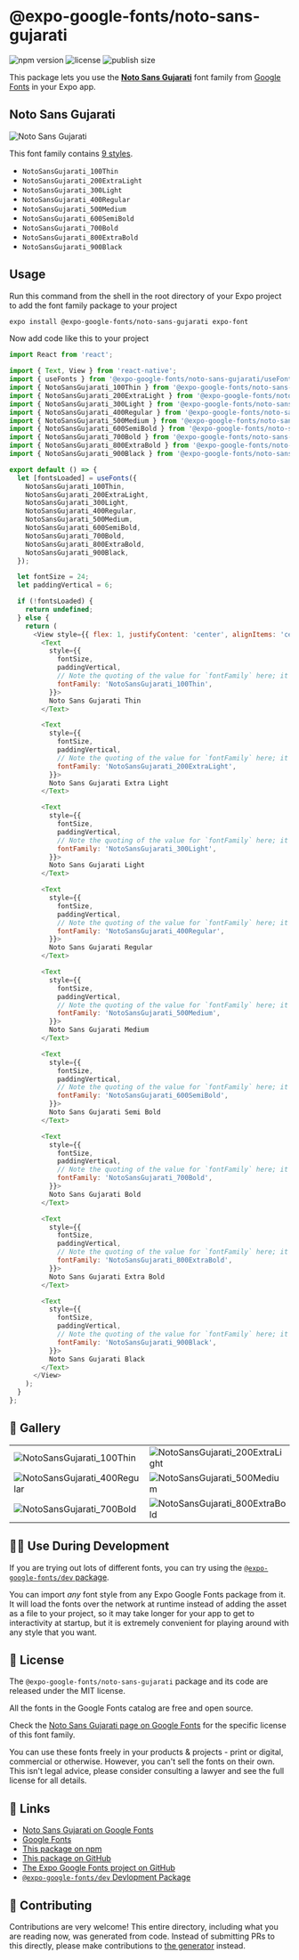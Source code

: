 # @expo-google-fonts/noto-sans-gujarati

![npm version](https://flat.badgen.net/npm/v/@expo-google-fonts/noto-sans-gujarati)
![license](https://flat.badgen.net/github/license/expo/google-fonts)
![publish size](https://flat.badgen.net/packagephobia/install/@expo-google-fonts/noto-sans-gujarati)

This package lets you use the [**Noto Sans Gujarati**](https://fonts.google.com/specimen/Noto+Sans+Gujarati) font family from [Google Fonts](https://fonts.google.com/) in your Expo app.

## Noto Sans Gujarati

![Noto Sans Gujarati](./font-family.png)

This font family contains [9 styles](#-gallery).

- `NotoSansGujarati_100Thin`
- `NotoSansGujarati_200ExtraLight`
- `NotoSansGujarati_300Light`
- `NotoSansGujarati_400Regular`
- `NotoSansGujarati_500Medium`
- `NotoSansGujarati_600SemiBold`
- `NotoSansGujarati_700Bold`
- `NotoSansGujarati_800ExtraBold`
- `NotoSansGujarati_900Black`

## Usage

Run this command from the shell in the root directory of your Expo project to add the font family package to your project
```sh
expo install @expo-google-fonts/noto-sans-gujarati expo-font
```

Now add code like this to your project
```js
import React from 'react';

import { Text, View } from 'react-native';
import { useFonts } from '@expo-google-fonts/noto-sans-gujarati/useFonts';
import { NotoSansGujarati_100Thin } from '@expo-google-fonts/noto-sans-gujarati/100Thin';
import { NotoSansGujarati_200ExtraLight } from '@expo-google-fonts/noto-sans-gujarati/200ExtraLight';
import { NotoSansGujarati_300Light } from '@expo-google-fonts/noto-sans-gujarati/300Light';
import { NotoSansGujarati_400Regular } from '@expo-google-fonts/noto-sans-gujarati/400Regular';
import { NotoSansGujarati_500Medium } from '@expo-google-fonts/noto-sans-gujarati/500Medium';
import { NotoSansGujarati_600SemiBold } from '@expo-google-fonts/noto-sans-gujarati/600SemiBold';
import { NotoSansGujarati_700Bold } from '@expo-google-fonts/noto-sans-gujarati/700Bold';
import { NotoSansGujarati_800ExtraBold } from '@expo-google-fonts/noto-sans-gujarati/800ExtraBold';
import { NotoSansGujarati_900Black } from '@expo-google-fonts/noto-sans-gujarati/900Black';

export default () => {
  let [fontsLoaded] = useFonts({
    NotoSansGujarati_100Thin,
    NotoSansGujarati_200ExtraLight,
    NotoSansGujarati_300Light,
    NotoSansGujarati_400Regular,
    NotoSansGujarati_500Medium,
    NotoSansGujarati_600SemiBold,
    NotoSansGujarati_700Bold,
    NotoSansGujarati_800ExtraBold,
    NotoSansGujarati_900Black,
  });

  let fontSize = 24;
  let paddingVertical = 6;

  if (!fontsLoaded) {
    return undefined;
  } else {
    return (
      <View style={{ flex: 1, justifyContent: 'center', alignItems: 'center' }}>
        <Text
          style={{
            fontSize,
            paddingVertical,
            // Note the quoting of the value for `fontFamily` here; it expects a string!
            fontFamily: 'NotoSansGujarati_100Thin',
          }}>
          Noto Sans Gujarati Thin
        </Text>

        <Text
          style={{
            fontSize,
            paddingVertical,
            // Note the quoting of the value for `fontFamily` here; it expects a string!
            fontFamily: 'NotoSansGujarati_200ExtraLight',
          }}>
          Noto Sans Gujarati Extra Light
        </Text>

        <Text
          style={{
            fontSize,
            paddingVertical,
            // Note the quoting of the value for `fontFamily` here; it expects a string!
            fontFamily: 'NotoSansGujarati_300Light',
          }}>
          Noto Sans Gujarati Light
        </Text>

        <Text
          style={{
            fontSize,
            paddingVertical,
            // Note the quoting of the value for `fontFamily` here; it expects a string!
            fontFamily: 'NotoSansGujarati_400Regular',
          }}>
          Noto Sans Gujarati Regular
        </Text>

        <Text
          style={{
            fontSize,
            paddingVertical,
            // Note the quoting of the value for `fontFamily` here; it expects a string!
            fontFamily: 'NotoSansGujarati_500Medium',
          }}>
          Noto Sans Gujarati Medium
        </Text>

        <Text
          style={{
            fontSize,
            paddingVertical,
            // Note the quoting of the value for `fontFamily` here; it expects a string!
            fontFamily: 'NotoSansGujarati_600SemiBold',
          }}>
          Noto Sans Gujarati Semi Bold
        </Text>

        <Text
          style={{
            fontSize,
            paddingVertical,
            // Note the quoting of the value for `fontFamily` here; it expects a string!
            fontFamily: 'NotoSansGujarati_700Bold',
          }}>
          Noto Sans Gujarati Bold
        </Text>

        <Text
          style={{
            fontSize,
            paddingVertical,
            // Note the quoting of the value for `fontFamily` here; it expects a string!
            fontFamily: 'NotoSansGujarati_800ExtraBold',
          }}>
          Noto Sans Gujarati Extra Bold
        </Text>

        <Text
          style={{
            fontSize,
            paddingVertical,
            // Note the quoting of the value for `fontFamily` here; it expects a string!
            fontFamily: 'NotoSansGujarati_900Black',
          }}>
          Noto Sans Gujarati Black
        </Text>
      </View>
    );
  }
};

```

## 🔡 Gallery


||||
|-|-|-|
|![NotoSansGujarati_100Thin](.//100Thin/NotoSansGujarati_100Thin.ttf.png)|![NotoSansGujarati_200ExtraLight](.//200ExtraLight/NotoSansGujarati_200ExtraLight.ttf.png)|![NotoSansGujarati_300Light](.//300Light/NotoSansGujarati_300Light.ttf.png)||
|![NotoSansGujarati_400Regular](.//400Regular/NotoSansGujarati_400Regular.ttf.png)|![NotoSansGujarati_500Medium](.//500Medium/NotoSansGujarati_500Medium.ttf.png)|![NotoSansGujarati_600SemiBold](.//600SemiBold/NotoSansGujarati_600SemiBold.ttf.png)||
|![NotoSansGujarati_700Bold](.//700Bold/NotoSansGujarati_700Bold.ttf.png)|![NotoSansGujarati_800ExtraBold](.//800ExtraBold/NotoSansGujarati_800ExtraBold.ttf.png)|![NotoSansGujarati_900Black](.//900Black/NotoSansGujarati_900Black.ttf.png)||


## 👩‍💻 Use During Development

If you are trying out lots of different fonts, you can try using the [`@expo-google-fonts/dev` package](https://github.com/expo/google-fonts/tree/master/font-packages/dev#readme).

You can import *any* font style from any Expo Google Fonts package from it. It will load the fonts
over the network at runtime instead of adding the asset as a file to your project, so it may take longer
for your app to get to interactivity at startup, but it is extremely convenient
for playing around with any style that you want.

## 📖 License

The `@expo-google-fonts/noto-sans-gujarati` package and its code are released under the MIT license.

All the fonts in the Google Fonts catalog are free and open source.

Check the [Noto Sans Gujarati page on Google Fonts](https://fonts.google.com/specimen/Noto+Sans+Gujarati) for the specific license of this font family.

You can use these fonts freely in your products & projects - print or digital, commercial or otherwise. However, you can't sell the fonts on their own. This isn't legal advice, please consider consulting a lawyer and see the full license for all details.

## 🔗 Links

- [Noto Sans Gujarati on Google Fonts](https://fonts.google.com/specimen/Noto+Sans+Gujarati)
- [Google Fonts](https://fonts.google.com/)
- [This package on npm](https://www.npmjs.com/package/@expo-google-fonts/noto-sans-gujarati)
- [This package on GitHub](https://github.com/expo/google-fonts/tree/master/font-packages/noto-sans-gujarati)
- [The Expo Google Fonts project on GitHub](https://github.com/expo/google-fonts)
- [`@expo-google-fonts/dev` Devlopment Package](https://github.com/expo/google-fonts/tree/master/font-packages/dev)

## 🤝 Contributing

Contributions are very welcome! This entire directory, including what you are reading now, was generated from code. Instead of submitting PRs to this directly, please make contributions to [the generator](https://github.com/expo/google-fonts/tree/master/packages/generator) instead.
